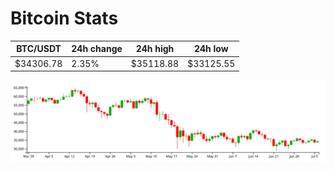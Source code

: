 # Bitcoin Stats

BTC/USDT|24h change|24h high|24h low|
|---|---|---|---|
|$34306.78|2.35%|$35118.88|$33125.55|

<img src="./chart.svg">
